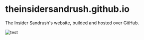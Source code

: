 # theinsidersandrush.github.io
The Insider Sandrush's website, builded and hosted over GitHub.

![test](https://cdn.donmai.us/original/49/ad/__usami_sumireko_touhou_drawn_by_maskin_mei__49add2c0ac1da9c69a1edc27026551b1.jpg)
